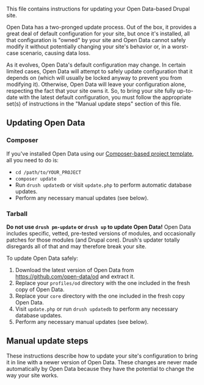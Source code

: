 This file contains instructions for updating your Open Data-based Drupal site.

Open Data has a two-pronged update process. Out of the box, it provides a great
deal of default configuration for your site, but once it's installed, all that
configuration is "owned" by your site and Open Data cannot safely modify it
without potentially changing your site's behavior or, in a worst-case scenario,
causing data loss.

As it evolves, Open Data's default configuration may change. In certain limited
cases, Open Data will attempt to safely update configuration that it depends on
(which will usually be locked anyway to prevent you from modifying it).
Otherwise, Open Data will leave your configuration alone, respecting the fact
that your site owns it. So, to bring your site fully up-to-date with the latest
default configuration, you must follow the appropriate set(s) of instructions in
the "Manual update steps" section of this file.

## Updating Open Data

### Composer
If you've installed Open Data using our [Composer-based project template][wxt-project], all you need to do is:

* ```cd /path/to/YOUR_PROJECT```
* ```composer update```
* Run ```drush updatedb``` or visit ```update.php``` to perform automatic database updates.
* Perform any necessary manual updates (see below).

### Tarball
**Do not use ```drush pm-update``` or ```drush up``` to update Open Data!**
Open Data includes specific, vetted, pre-tested versions of modules, and
occasionally patches for those modules (and Drupal core). Drush's updater
totally disregards all of that and may therefore break your site.

To update Open Data safely:

1. Download the latest version of Open Data from
   https://github.com/open-data/od and extract it.
2. Replace your ```profiles/od``` directory with the one included in the
   fresh copy of Open Data.
3. Replace your ```core``` directory with the one included in the fresh copy
   Open Data.
4. Visit ```update.php``` or run ```drush updatedb``` to perform any necessary
   database updates.
5. Perform any necessary manual updates (see below).

## Manual update steps

These instructions describe how to update your site's configuration to bring
it in line with a newer version of Open Data. These changes are never made
automatically by Open Data because they have the potential to change the way
your site works.


<!-- Links Referenced -->

[wxt-project]:                https://github.com/drupalwxt/wxt-project
